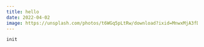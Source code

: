 ```yaml
---
title: hello
date: 2022-04-02
image: https://unsplash.com/photos/t6WGq5pLtRw/download?ixid=MnwxMjA3fDB8MXxzZWFyY2h8MTAxN3x8bmF0dXJlJTIwcGF0dGVybnxlbnwwfHx8fDE2NDg5MzA0Njk&force=true&w=640
---
```


`init`
